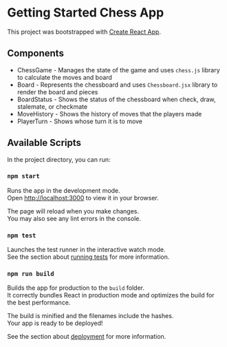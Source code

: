 # Getting Started Chess App

This project was bootstrapped with [Create React App](https://github.com/facebook/create-react-app).

## Components

- ChessGame - Manages the state of the game and uses `chess.js` library to calculate the moves and board
- Board - Represents the chessboard and uses `Chessboard.jsx` library to render the board and pieces
- BoardStatus - Shows the status of the chessboard when check, draw, stalemate, or checkmate
- MoveHistory - Shows the history of moves that the players made
- PlayerTurn - Shows whose turn it is to move

## Available Scripts

In the project directory, you can run:

### `npm start`

Runs the app in the development mode.\
Open [http://localhost:3000](http://localhost:3000) to view it in your browser.

The page will reload when you make changes.\
You may also see any lint errors in the console.

### `npm test`

Launches the test runner in the interactive watch mode.\
See the section about [running tests](https://facebook.github.io/create-react-app/docs/running-tests) for more information.

### `npm run build`

Builds the app for production to the `build` folder.\
It correctly bundles React in production mode and optimizes the build for the best performance.

The build is minified and the filenames include the hashes.\
Your app is ready to be deployed!

See the section about [deployment](https://facebook.github.io/create-react-app/docs/deployment) for more information.
